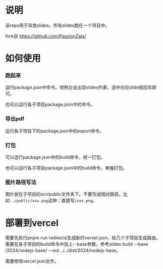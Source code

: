 # 说明

该repo用于存放slides，所有slides跑在一个项目中。

fork自 https://github.com/PassionZale/

# 如何使用

### 跑起来

运行package.json中命令。控制台会出现slides列表，选中对应slide按回车即可。

也可以运行各子项目package.json中的命令。

### 导出pdf

运行各子项目下的package.json中的export命令。

### 打包

可以运行package.json中的build命令，统一打包。

也可以运行各子项目package.json中的build命令，单独打包。

### 图片路径写法

图片放在子项目的scr/public文件夹下。不要写成相对路径，比如`../public/xxx.png`这种；直接写`/xxx.png`。

# 部署到vercel

需要先执行pnpm run redirects生成新的vervel.json，给几个子项目生成路由。需要在各子项目的build命令中加上--base参数，参考slidev build --base /2024/nodejs-base/ --out ../../dist/2024/nodejs-base。

需要修改vercel.json文件。
